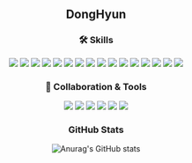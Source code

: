<div align="center">

## DongHyun

### 🛠 Skills

<img src="https://img.shields.io/badge/Java-007396?style=flat-square&logo=Java&logoColor=FFFFFF"/>
<img src="https://img.shields.io/badge/Spring-6DB33F?style=flat-square&logo=Java&logoColor=FFFFFF"/>
<img src="https://img.shields.io/badge/Spring Boot-6DB33F?style=flat-square&logo=springboot&logoColor=FFFFFF"/>
<img src="https://img.shields.io/badge/Spring Data JPA-006600?style=flat-square&logo=Java&logoColor=FFFFFF"/>
<img src="https://img.shields.io/badge/QueryDSL-0099E5?style=flat-square&logo=Java&logoColor=FFFFFF"/>
<img src="https://img.shields.io/badge/Junit5-25A162?style=flat-square&logo=junit5&logoColor=FFFFFF"/>
<img src="https://img.shields.io/badge/Spring Security-6DB33F?style=flat-square&logo=springsecurity&logoColor=FFFFFF"/>
<img src="https://img.shields.io/badge/JWT-FBBA00?style=flat-square&logo=Java&logoColor=FFFFFF"/>
<img src="https://img.shields.io/badge/MySQL-4479A1?style=flat-square&logo=mysql&logoColor=FFFFFF"/>
<img src="https://img.shields.io/badge/AWS EC2-FF9900?style=flat-square&logo=amazonec2&logoColor=FFFFFF"/>
<img src="https://img.shields.io/badge/AWS RDS-527FFF?style=flat-square&logo=amazonrds&logoColor=FFFFFF"/>
<img src="https://img.shields.io/badge/AWS S3-569A31?style=flat-square&logo=amazons3&logoColor=FFFFFF"/>
<img src="https://img.shields.io/badge/HTML5-E34F26?style=flat-square&logo=HTML5&logoColor=FFFFFF"/>
<img src="https://img.shields.io/badge/CSS3-1572B6?style=flat-square&logo=CSS3&logoColor=FFFFFF"/>
<img src="https://img.shields.io/badge/JavaScript-F7DF1E?style=flat-square&logo=JavaScript&logoColor=FFFFFF"/>
<img src="https://img.shields.io/badge/React-61DAFB?style=flat-square&logo=React&logoColor=FFFFFF"/>
  
  ### 📏 Collaboration & Tools
  
  <img src="https://img.shields.io/badge/Git-F05032?style=flat-square&logo=Git&logoColor=FFFFFF"/>
  <img src="https://img.shields.io/badge/GitHub-181717?style=flat-square&logo=GitHub&logoColor=FFFFFF"/>
  <img src="https://img.shields.io/badge/Slack-4A154B?style=flat-square&logo=Slack&logoColor=FFFFFF"/>
  <img src="https://img.shields.io/badge/Notion-000000?style=flat-square&logo=Notion&logoColor=FFFFFF"/>
  <img src="https://img.shields.io/badge/Visual Studio Code-007ACC?style=flat-square&logo=Visual Studio Code&logoColor=FFFFFF"/>
  <img src="https://img.shields.io/badge/Postman-FF6C37?style=flat-square&logo=Postman&logoColor=FFFFFF"/>
  
  ### GitHub Stats
  ![Anurag's GitHub stats](https://github-readme-stats.vercel.app/api?username=princeton-d&show_icons=true&theme=radical)
  
</div>
